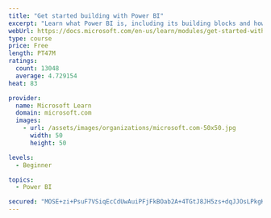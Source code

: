 ```yaml
---
title: "Get started building with Power BI"
excerpt: "Learn what Power BI is, including its building blocks and how they work together."
webUrl: https://docs.microsoft.com/en-us/learn/modules/get-started-with-power-bi/
type: course
price: Free
length: PT47M
ratings:
  count: 13048
  average: 4.729154
heat: 83

provider:
  name: Microsoft Learn
  domain: microsoft.com
  images:
    - url: /assets/images/organizations/microsoft.com-50x50.jpg
      width: 50
      height: 50

levels:
  - Beginner

topics:
  - Power BI

secured: "MOSE+zi+PsuF7VSiqEcCdUwAuiPFjFkBOab2A+4TGtJ8JH5zs+dqJJOsLPkgK6Mdc3a4zUi+zwqugjMT02yVfTDsGfM4mxXy4W5f6NQ5SBChylsRNh2E5jU2kzU/DfPqdIZt4CYabGME266YgVLVL0cJe8mqhLIIeFs55+lTi2th5OWYZtX1VL/k+y/nvsESFRLCthpDFlNytq9Tkkt+OfeQY7BZXGJus/z/hRnFIZWyTn/fqHCCBwncML/uyal/jrc+z5a2SDeCFV2/+/4d1n8HCAaLrNH/VEOVHdbNQnSt09WnkoH1vU7fXxrmc3ZUZaCAgyfnB+RFnRptzbiGvUML/DlCwlNBJBZkvzNqbwLgmEa3OYFaNym+GVk3Ry90mvyTIr1FGBBBshqZwe7amg==;5mG17IoCyZo6596XP9SrVg=="
---
```


